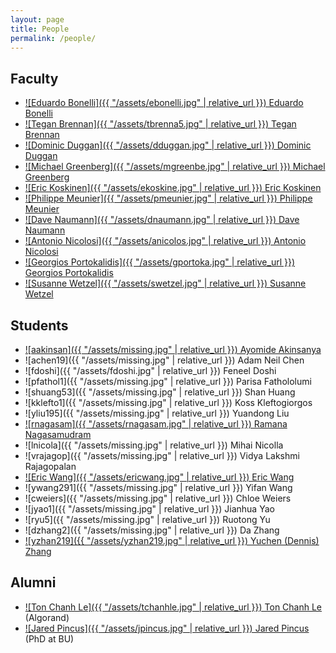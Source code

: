 ```yaml
---
layout: page
title: People
permalink: /people/
---
```


<link rel="stylesheet" href="{{ "/assets/people.css" | relative_url }}">

## Faculty

- [![Eduardo Bonelli]({{ "/assets/ebonelli.jpg" | relative_url }}) Eduardo Bonelli](https://ebonelli.github.io/)
- [![Tegan Brennan]({{ "/assets/tbrenna5.jpg" | relative_url }}) Tegan Brennan](https://faculty.stevens.edu/tbrenna5)
- [![Dominic Duggan]({{ "/assets/dduggan.jpg" | relative_url }}) Dominic Duggan](https://www.cs.stevens.edu/~dduggan/)
- [![Michael Greenberg]({{ "/assets/mgreenbe.jpg" | relative_url }})  Michael Greenberg](https://mgree.github.io)
- [![Eric Koskinen]({{ "/assets/ekoskine.jpg" | relative_url }}) Eric Koskinen](https://www.cs.stevens.edu/~ejk/#/~ejk/)
- [![Philippe Meunier]({{ "/assets/pmeunier.jpg" | relative_url }}) Philippe Meunier](https://faculty.stevens.edu/pmeunier/)
- [![Dave Naumann]({{ "/assets/dnaumann.jpg" | relative_url }}) Dave Naumann](https://www.cs.stevens.edu/~naumann/)
- [![Antonio Nicolosi]({{ "/assets/anicolos.jpg" | relative_url }}) Antonio Nicolosi](https://www.cs.stevens.edu/~nicolosi/)
- [![Georgios Portokalidis]({{ "/assets/gportoka.jpg" | relative_url }}) Georgios Portokalidis](https://www.portokalidis.net/)
- [![Susanne Wetzel]({{ "/assets/swetzel.jpg" | relative_url }}) Susanne Wetzel](https://www.cs.stevens.edu/~swetzel/)


## Students

- [![aakinsan]({{ "/assets/missing.jpg" | relative_url }}) Ayomide Akinsanya](https://github.com/akinsanyaayomide)
- ![achen19]({{ "/assets/missing.jpg" | relative_url }}) Adam Neil Chen 
- ![fdoshi]({{ "/assets/fdoshi.jpg" | relative_url }}) Feneel Doshi
- ![pfathol1]({{ "/assets/missing.jpg" | relative_url }}) Parisa Fathololumi
- ![shuang53]({{ "/assets/missing.jpg" | relative_url }}) Shan Huang
- ![kklefto1]({{ "/assets/missing.jpg" | relative_url }}) Koss Kleftogiorgos
- ![yliu195]({{ "/assets/missing.jpg" | relative_url }}) Yuandong Liu
- [![rnagasam]({{ "/assets/rnagasam.jpg" | relative_url }}) Ramana Nagasamudram](https://github.com/rnagasam)
- ![lnicola]({{ "/assets/missing.jpg" | relative_url }}) Mihai Nicolla
- ![vrajagop]({{ "/assets/missing.jpg" | relative_url }}) Vidya Lakshmi Rajagopalan
- [![Eric Wang]({{ "/assets/ericwang.jpg" | relative_url }}) Eric Wang](https://psyduck.wang/)
- ![ywang291]({{ "/assets/missing.jpg" | relative_url }}) Yifan Wang 
- ![cweiers]({{ "/assets/missing.jpg" | relative_url }}) Chloe Weiers 
- ![jyao1]({{ "/assets/missing.jpg" | relative_url }}) Jianhua Yao 
- ![ryu5]({{ "/assets/missing.jpg" | relative_url }}) Ruotong Yu
- ![dzhang2]({{ "/assets/missing.jpg" | relative_url }}) Da Zhang
- [![yzhan219]({{ "/assets/yzhan219.jpg" | relative_url }}) Yuchen (Dennis) Zhang](https://sites.google.com/view/yuchenzhang)


## Alumni

- [![Ton Chanh Le]({{ "/assets/tchanhle.jpg" | relative_url }}) Ton Chanh Le](https://letonchanh.github.io/) (Algorand)
- [![Jared Pincus]({{ "/assets/jpincus.jpg" | relative_url }}) Jared Pincus](https://jaredpincus.com/) (PhD at BU)
